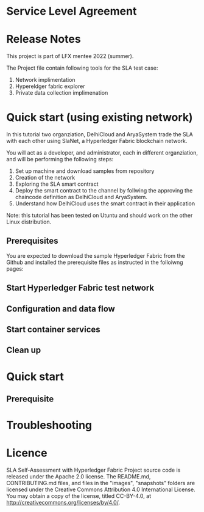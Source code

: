 # Service Level Agreement



# Release Notes

This project is part of LFX mentee 2022 (summer).

The Project file contain following tools for the SLA test case:

1. Network implimentation 
2. Hypereldger fabric explorer
3. Private data collection implimenation

# Quick start (using existing network)
 In this tutorial two organziation, DelhiCloud and AryaSystem trade the SLA with each other using SlaNet, a Hyperledger Fabric blockchain network.

 You will act as a developer, and administrator, each in different organziation, and will be performing the following steps:

 1. Set up machine and download samples from repository
 2. Creation of the network
 3. Exploring the SLA smart contract
 4. Deploy the smart contract to the channel by follwing the approving the chaincode definition as DelhiCloud and AryaSystem.
 5. Understand how DelhiCloud uses the smart contract in their application

Note: this tutorial has been tested on Utuntu and should work on the other Linux distribution.

## Prerequisites

You are expected to download the sample Hyperledger Fabric from the Github and installed the prerequisite files as instructed in the folloiwng pages: 

## Start Hyperledger Fabric test network

## Configuration and data flow

## Start container services

## Clean up

# Quick start
## Prerequisite

# Troubleshooting

# Licence
SLA Self-Assessment with Hyperledger Fabric Project source code is released under the Apache 2.0 license. The README.md, CONTRIBUTING.md files, and files in the "images", "snapshots" folders are licensed under the Creative Commons Attribution 4.0 International License. You may obtain a copy of the license, titled CC-BY-4.0, at http://creativecommons.org/licenses/by/4.0/.

